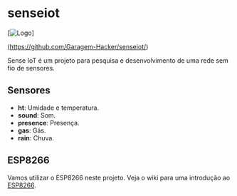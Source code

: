 senseiot
========

[![Logo](https://github.com/GaragemHacker/senseiot/tree/master/sense1.0/images/sense_iot2_128x128.png "Logo")]

(https://github.com/Garagem-Hacker/senseiot/)

Sense IoT é um projeto para pesquisa e desenvolvimento de uma rede sem fio de
sensores.


Sensores
--------

* **ht**: Umidade e temperatura.
* **sound**: Som.
* **presence**: Presença.
* **gas**: Gás.
* **rain**: Chuva.


ESP8266
-------

Vamos utilizar o ESP8266 neste projeto.
Veja o wiki para uma introdução ao
[ESP8266](https://github.com/Garagem-Hacker/senseiot/wiki).
